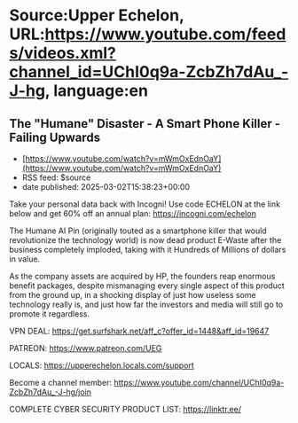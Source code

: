 # Source:Upper Echelon, URL:https://www.youtube.com/feeds/videos.xml?channel_id=UChI0q9a-ZcbZh7dAu_-J-hg, language:en

## The "Humane" Disaster - A Smart Phone Killer - Failing Upwards
 - [https://www.youtube.com/watch?v=mWmOxEdnOaY](https://www.youtube.com/watch?v=mWmOxEdnOaY)
 - RSS feed: $source
 - date published: 2025-03-02T15:38:23+00:00

Take your personal data back with Incogni! Use code ECHELON at the link below and get 60% off an annual plan: https://incogni.com/echelon


The Humane AI Pin (originally touted as a smartphone killer that would revolutionize the technology world) is now dead product E-Waste after the business completely imploded, taking with it Hundreds of Millions of dollars in value.

As the company assets are acquired by HP, the founders reap enormous benefit packages, despite mismanaging every single aspect of this product from the ground up, in a shocking display of just how useless some technology really is, and just how far the investors and media will still go to promote it regardless. 




VPN DEAL: https://get.surfshark.net/aff_c?offer_id=1448&aff_id=19647




PATREON: https://www.patreon.com/UEG

LOCALS: https://upperechelon.locals.com/support

Become a channel member: https://www.youtube.com/channel/UChI0q9a-ZcbZh7dAu_-J-hg/join




COMPLETE CYBER SECURITY PRODUCT LIST: https://linktr.ee/

